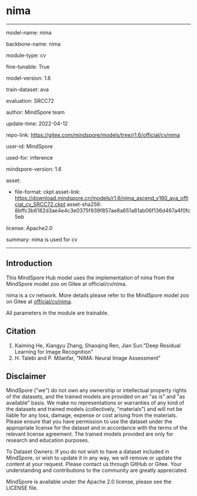 # nima

---

model-name: nima

backbone-name: nima

module-type: cv

fine-tunable: True

model-version: 1.6

train-dataset: ava

evaluation: SRCC72

author: MindSpore team

update-time: 2022-04-12

repo-link: <https://gitee.com/mindspore/models/tree/r1.6/official/cv/nima>

user-id: MindSpore

used-for: inference

mindspore-version: 1.6

asset:

-
    file-format: ckpt
    asset-link: <https://download.mindspore.cn/models/r1.6/nima_ascend_v160_ava_official_cv_SRCC72.ckpt>
    asset-sha256: 8bffc3b6182d3ae4e4c3e0375f939f857ae8a651a81ab06f136d467a4f0fc5eb

license: Apache2.0

summary: nima is used for cv

---

## Introduction

This MindSpore Hub model uses the implementation of nima from the MindSpore model zoo on Gitee at official/cv/nima.

nima is a cv network. More details please refer to the MindSpore model zoo on Gitee at [official/cv/nima](https://gitee.com/mindspore/models/blob/r1.6/official/cv/nima/README.md).

All parameters in the module are trainable.

## Citation

1. Kaiming He, Xiangyu Zhang, Shaoqing Ren, Jian Sun."Deep Residual Learning for Image Recognition"
2. H. Talebi and P. Milanfar, "NIMA: Neural Image Assessment"

## Disclaimer

MindSpore ("we") do not own any ownership or intellectual property rights of the datasets, and the trained models are provided on an "as is" and "as available" basis. We make no representations or warranties of any kind of the datasets and trained models (collectively, “materials”) and will not be liable for any loss, damage, expense or cost arising from the materials. Please ensure that you have permission to use the dataset under the appropriate license for the dataset and in accordance with the terms of the relevant license agreement. The trained models provided are only for research and education purposes.

To Dataset Owners: If you do not wish to have a dataset included in MindSpore, or wish to update it in any way, we will remove or update the content at your request. Please contact us through GitHub or Gitee. Your understanding and contributions to the community are greatly appreciated.

MindSpore is available under the Apache 2.0 license, please see the LICENSE file.
